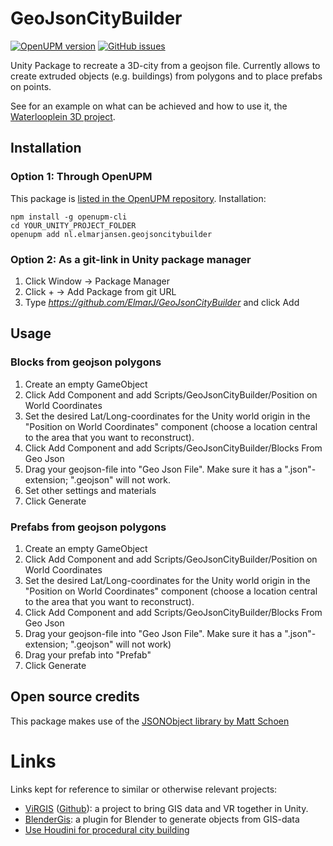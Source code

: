 # GeoJsonCityBuilder
[![OpenUPM version](https://img.shields.io/npm/v/nl.elmarjansen.geojsoncitybuilder?label=openupm&registry_uri=https://package.openupm.com)](https://openupm.com/packages/nl.elmarjansen.geojsoncitybuilder/)
[![GitHub issues](https://img.shields.io/github/issues/elmarj/GeoJsonCityBuilder)](https://github.com/ElmarJ/GeoJsonCityBuilder/issues)

Unity Package to recreate a 3D-city from a geojson file. Currently allows to create extruded objects (e.g. buildings) from polygons and to place prefabs on points.

See for an example on what can be achieved and how to use it, the [Waterlooplein 3D project](https://github.com/ElmarJ/Waterlooplein3D).

## Installation

### Option 1: Through OpenUPM

This package is [listed in the OpenUPM repository](https://openupm.com/packages/nl.elmarjansen.geojsoncitybuilder/#). Installation:

```
npm install -g openupm-cli
cd YOUR_UNITY_PROJECT_FOLDER
openupm add nl.elmarjansen.geojsoncitybuilder
```

### Option 2: As a git-link in Unity package manager

1. Click Window -> Package Manager
2. Click + -> Add Package from git URL
3. Type _https://github.com/ElmarJ/GeoJsonCityBuilder_ and click Add

## Usage

### Blocks from geojson polygons
 
 1. Create an empty GameObject
 2. Click Add Component and add Scripts/GeoJsonCityBuilder/Position on World Coordinates
 3. Set the desired Lat/Long-coordinates for the Unity world origin in the "Position on World Coordinates" component (choose a location central to the area that you want to reconstruct).
 4. Click Add Component and add Scripts/GeoJsonCityBuilder/Blocks From Geo Json
 5. Drag your geojson-file into "Geo Json File". Make sure it has a ".json"-extension; ".geojson" will not work.
 6. Set other settings and materials
 7. Click Generate

### Prefabs from geojson polygons
 
 1. Create an empty GameObject
 2. Click Add Component and add Scripts/GeoJsonCityBuilder/Position on World Coordinates
 3. Set the desired Lat/Long-coordinates for the Unity world origin in the "Position on World Coordinates" component (choose a location central to the area that you want to reconstruct).
 4. Click Add Component and add Scripts/GeoJsonCityBuilder/Blocks From Geo Json
 5. Drag your geojson-file into "Geo Json File". Make sure it has a ".json"-extension; ".geojson" will not work)
 6. Drag your prefab into "Prefab"
 7. Click Generate

## Open source credits

This package makes use of the [JSONObject library by Matt Schoen](https://github.com/mtschoen/JSONObject)

# Links

Links kept for reference to similar or otherwise relevant projects:
 - [ViRGIS](https://www.virgis.org/) ([Github](https://github.com/ViRGIS-Team/ViRGiS_v2)): a project to bring GIS data and VR together in Unity.
 - [BlenderGis](https://github.com/domlysz/BlenderGIS): a plugin for Blender to generate objects from GIS-data
 - [Use Houdini for procedural city building](https://www.sidefx.com/tutorials/city-building-with-osm-data/)
